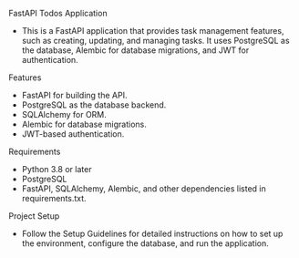 FastAPI Todos Application
- This is a FastAPI application that provides task management features, such as creating, updating, and managing tasks. It uses PostgreSQL as the database, Alembic for database migrations, and JWT for authentication.

Features
- FastAPI for building the API.
- PostgreSQL as the database backend.
- SQLAlchemy for ORM.
- Alembic for database migrations.
- JWT-based authentication.

Requirements
- Python 3.8 or later
- PostgreSQL
- FastAPI, SQLAlchemy, Alembic, and other dependencies listed in requirements.txt.

Project Setup
- Follow the Setup Guidelines for detailed instructions on how to set up the environment, configure the database, and run the application.
